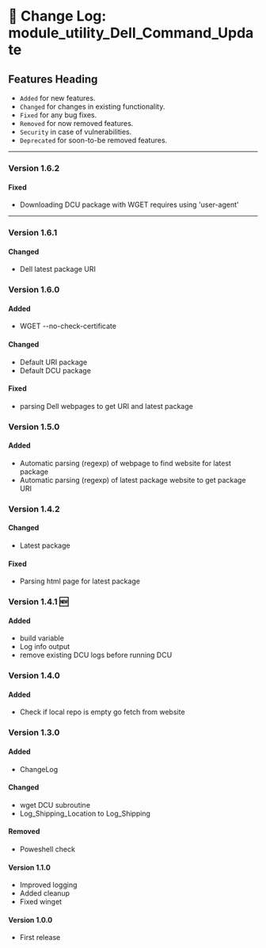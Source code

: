 # :notebook:  Change Log: module_utility_Dell_Command_Update

## Features Heading
- `Added` for new features.
- `Changed` for changes in existing functionality.
- `Fixed` for any bug fixes.
- `Removed` for now removed features.
- `Security` in case of vulnerabilities.
- `Deprecated` for soon-to-be removed features.

[//]: # (Copy paste pallette)
[//]: # (#### Added)
[//]: # (#### Changed)
[//]: # (#### Fixed)
[//]: # (#### Removed)
[//]: # (#### Security)
[//]: # (#### Deprecated)


---

###  Version 1.6.2
#### Fixed
- Downloading DCU package with WGET requires using 'user-agent' 

---


###  Version 1.6.1
#### Changed
- Dell latest package URI


###  Version 1.6.0
#### Added
- WGET --no-check-certificate

#### Changed
- Default URI package
- Default DCU package

#### Fixed
- parsing Dell webpages to get URI and latest package


###  Version 1.5.0
#### Added
- Automatic parsing (regexp) of webpage to find website for latest package
- Automatic parsing (regexp) of latest package website to get package URI


###  Version 1.4.2

#### Changed
- Latest package

#### Fixed
- Parsing html page for latest package


###  Version 1.4.1 :new:

#### Added
- build variable
- Log info output
- remove existing DCU logs before running DCU


###  Version 1.4.0

#### Added
- Check if local repo is empty go fetch from website



###  Version 1.3.0

#### Added
- ChangeLog

#### Changed
- wget DCU subroutine
- Log_Shipping_Location to Log_Shipping

#### Removed
- Poweshell check



#### Version 1.1.0

- Improved logging
- Added cleanup
- Fixed winget


#### Version 1.0.0

- First release